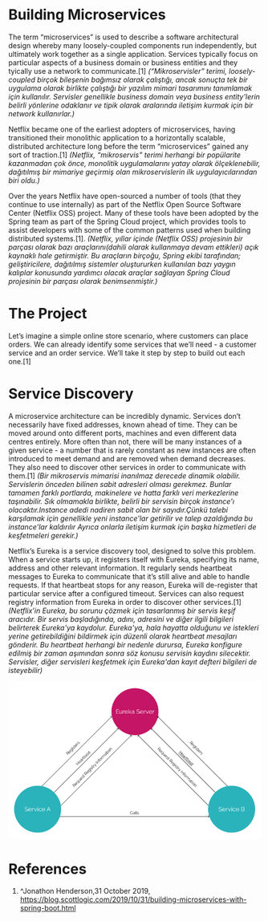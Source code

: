 # Building Microservices
The term “microservices” is used to describe a software architectural design whereby many loosely-coupled components run independently, but ultimately work together as a single application. Services typically focus on particular aspects of a business domain or business entities and they tyically use a network to communicate.[1] *(“Mikroservisler” terimi, loosely-coupled  birçok bileşenin bağımsız olarak çalıştığı, ancak sonuçta tek bir uygulama olarak birlikte çalıştığı bir yazılım mimari tasarımını tanımlamak için kullanılır. Servisler genellikle business domain veya business entity'lerin belirli yönlerine odaklanır ve tipik olarak aralarında iletişim kurmak için bir network kullanırlar.)*

Netflix became one of the earliest adopters of microservices, having transitioned their monolithic application to a horizontally scalable, distributed architecture long before the term “microservices” gained any sort of traction.[1] *(Netflix, “mikroservis” terimi herhangi bir popülarite kazanmadan çok önce, monolitik uygulamalarını yatay olarak ölçeklenebilir, dağıtılmış bir mimariye geçirmiş olan mikroservislerin ilk uygulayıcılarından biri oldu.)*

Over the years Netflix have open-sourced a number of tools (that they continue to use internally) as part of the Netflix Open Source Software Center (Netflix OSS) project. Many of these tools have been adopted by the Spring team as part of the Spring Cloud project, which provides tools to assist developers with some of the common patterns used when building distributed systems.[1]. *(Netflix, yıllar içinde (Netflix OSS) projesinin bir parçası olarak bazı araçlarını(dahili olarak kullanmaya devam ettikleri) açık kaynaklı hale getirmiştir. Bu araçların birçoğu, Spring ekibi tarafından; geliştiricilere, dağıtılmış sistemler oluştururken kullanılan bazı yaygın kalıplar konusunda yardımcı olacak araçlar sağlayan Spring Cloud projesinin bir parçası olarak benimsenmiştir.)*


# The Project
Let’s imagine a simple online store scenario, where customers can place orders. We can already identify some services that we’ll need - a customer service and an order service. We’ll take it step by step to build out each one.[1]

# Service Discovery
A microservice architecture can be incredibly dynamic. Services don’t necessarily have fixed addresses, known ahead of time. They can be moved around onto different ports, machines and even different data centres entirely. More often than not, there will be many instances of a given service - a number that is rarely constant as new instances are often introduced to meet demand and are removed when demand decreases. They also need to discover other services in order to communicate with them.[1] *(Bir mikroservis mimarisi inanılmaz derecede dinamik olabilir. Servislerin önceden bilinen sabit adresleri olması gerekmez. Bunlar tamamen farklı portlarda, makinelere ve hatta farklı veri merkezlerine taşınabilir. Sık olmamakla birlikte, belirli bir servisin birçok instance'ı olacaktır.Instance adedi nadiren sabit olan bir sayıdır.Çünkü talebi karşılamak için genellikle yeni instance'lar getirilir ve talep azaldığında bu instance'lar kaldırılır Ayrıca onlarla iletişim kurmak için başka hizmetleri de keşfetmeleri gerekir.)*

Netflix’s Eureka is a service discovery tool, designed to solve this problem. When a service starts up, it registers itself with Eureka, specifying its name, address and other relevant information. It regularly sends heartbeat messages to Eureka to communicate that it’s still alive and able to handle requests. If that heartbeat stops for any reason, Eureka will de-register that particular service after a configured timeout. Services can also request registry information from Eureka in order to discover other services.[1] *(Netflix’in Eureka, bu sorunu çözmek için tasarlanmış bir servis keşif aracıdır. Bir servis başladığında, adını, adresini ve diğer ilgili bilgileri belirterek Eureka'ya kaydolur. Eureka'ya, hala hayatta olduğunu ve istekleri yerine getirebildiğini bildirmek için düzenli olarak heartbeat mesajları gönderir. Bu heartbeat herhangi bir nedenle durursa, Eureka konfigure edilmiş bir zaman aşımından sonra söz konusu servisin kaydını silecektir. Servisler, diğer servisleri keşfetmek için Eureka'dan kayıt defteri bilgileri de isteyebilir)*


![Alt text](eureka-diagram.jpg?raw=true "Title")















# References
1. ^Jonathon Henderson,31 October 2019, https://blog.scottlogic.com/2019/10/31/building-microservices-with-spring-boot.html
